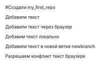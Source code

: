 #Создали my_first_repo

Добавили текст

Добавили текст через браузер

Добавим текст локально

Добавили текст в новой ветке newbranch

Разрешаем конфликт текст браузере
